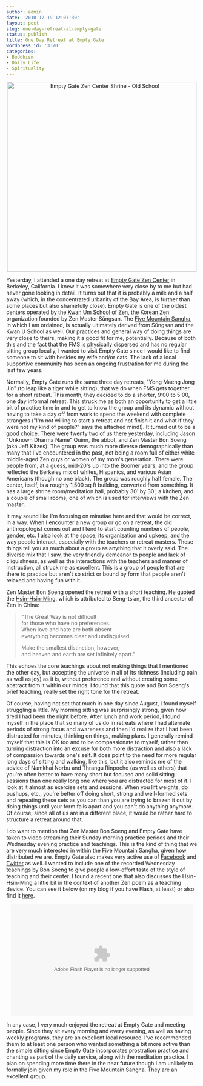 ```yaml
---
author: admin
date: '2010-12-19 12:07:30'
layout: post
slug: one-day-retreat-at-empty-gate
status: publish
title: One Day Retreat at Empty Gate
wordpress_id: '3370'
categories:
- Buddhism
- Daily Life
- Spirituality
---
```

<p style="text-align: center"><a href="http://www.flickr.com/photos/albill/5272457861/" title="Empty Gate Zen Center Shrine - Old School by albill, on Flickr"><img src="https://farm6.static.flickr.com/5282/5272457861_f8afbf553a.jpg" border="0" width="500" height="500" alt="Empty Gate Zen Center Shrine - Old School" /></a></p>
Yesterday, I attended a one day retreat at <a href="http://emptygatezen.com">Empty Gate Zen Center</a> in Berkeley, California. I knew it was somewhere very close by to me but had never gone looking in detail. It turns out that it is probably a mile and a half away (which, in the concentrated urbanity of the Bay Area, is further than some places but also shamefully close). Empty Gate is one of the oldest centers operated by the <a href="http://www.kwanumzen.org">Kwan Um School of Zen</a>, the Korean Zen organization founded by Zen Master Sŭngsan. The <a href="http://fivemountain.org">Five Mountain Sangha</a>, in which I am ordained, is actually ultimately derived from Sŭngsan and the Kwan U School as well. Our practices and general way of doing things are very close to theirs, making it a good fit for me, potentially. Because of both this and the fact that the FMS is physically dispersed and has no regular sitting group locally, I wanted to visit Empty Gate since I would like to find someone to sit with besides my wife and/or cats. The lack of a local supportive community has been an ongoing frustration for me during the last few years.

Normally, Empty Gate runs the same three day retreats, "Yong Maeng Jong Jin" (to leap like a tiger while sitting), that we do when FMS gets together for a short retreat. This month, they decided to do a shorter, 9:00 to 5:00, one day informal retreat. This struck me as both an opportunity to get a little bit of practice time in and to get to know the group and its dynamic without having to take a day off from work to spend the weekend with complete strangers ("I'm not willing to start a retreat and not finish it and what if they were not my kind of people?" says the attached mind!). It turned out to be a good choice. There were twenty two of us there yesterday, including Jason "Unknown Dharma Name" Quinn, the abbot, and Zen Master Bon Soeng (aka Jeff Kitzes). The group was much more diverse demographically than many that I've encountered in the past, not being a room full of either white middle-aged Zen guys or women of my mom's generation. There were people from, at a guess, mid-20's up into the Boomer years, and the group reflected the Berkeley mix of whites, Hispanics, and various Asian Americans (though no one black). The group was roughly half female. The center, itself, is a roughly 1,500 sq ft building, converted from something. It has a large shrine room/meditation hall, probably 30' by 30', a kitchen, and a couple of small rooms, one of which is used for interviews with the Zen master. 

It may sound like I'm focusing on minutiae here and that would be correct, in a way. When I encounter a new group or go on a retreat, the old anthropologist comes out and I tend to start counting numbers of people, gender, etc. I also look at the space, its organization and upkeep, and the way people interact, especially with the teachers or retreat masters. These things tell you as much about a group as anything that it overly said. The diverse mix that I saw, the very friendly demeanor to people and lack of cliquishness, as well as the interactions with the teachers and manner of instruction, all struck me as excellent. This is a group of people that are there to practice but aren't so strict or bound by form that people aren't relaxed and having fun with it.

Zen Master Bon Soeng opened the retreat with a short teaching. He quoted the <a href="http://www.mendosa.com/way.html">Hsin-Hsin-Ming</a>, which is attributed to Seng-ts’an, the third ancestor of Zen in China:

> "The Great Way is not difficult<br />
> for those who have no preferences.<br />
> When love and hate are both absent<br />
> everything becomes clear and undisguised.
>
> Make the smallest distinction, however,<br />
> and heaven and earth are set infinitely apart."

This echoes the core teachings about not making things that I mentioned the other day, but accepting the universe in all of its richness (including pain as well as joy) as it is, without preference and without creating some abstract from it within our minds. I found that this quote and Bon Soeng's brief teaching, really set the right tone for the retreat. 

Of course, having not set that much in one day since August, I found myself struggling a little. My morning sitting was surprisingly strong, given how tired I had been the night before. After lunch and work period, I found myself in the place that so many of us do in retreats where I had alternate periods of strong focus and awareness and then I'd realize that I had been distracted for minutes, thinking on things, making plans. I generally remind myself that this is OK too and to be compassionate to myself, rather than turning distraction into an excuse for both more distraction and also a lack of compassion towards one's self. It does point to the need for more regular long days of sitting and walking, like this, but it also reminds me of the advice of Namkhai Norbu and Thrangu Rinpoche (as well as others) that you're often better to have many short but focused and solid sitting sessions than one really long one where you are distracted for most of it. I look at it almost as exercise sets and sessions. When you lift weights, do pushups, etc., you're better off doing short, strong and well-formed sets and repeating these sets as you can than you are trying to brazen it out by doing things until your form falls apart and you can't do anything anymore. Of course, since all of us are in a different place, it would be rather hard to structure a retreat around that.

I do want to mention that Zen Master Bon Soeng and Empty Gate have taken to video streaming their Sunday morning practice periods and their Wednesday evening practice and teachings. This is the kind of thing that we are very much interested in within the Five Mountain Sangha, given how distributed we are. Empty Gate also makes very active use of <a href="http://www.facebook.com/emptygatezen">Facebook</a> and <a href="http://twitter.com/#!/emptygatezen">Twitter</a> as well. I wanted to include one of the recorded Wednesday teachings by Bon Soeng to give people a low-effort taste of the style of teaching and their center. I found a recent one that also discusses the Hsin-Hsin-Ming a little bit in the context of another Zen poem as a teaching device. You can see it below (on my blog if you have Flash, at least) or also find it <a href="http://www.ustream.tv/recorded/10773422">here</a>.

<p style="text-align: center"><lj-embed><object classid="clsid:d27cdb6e-ae6d-11cf-96b8-444553540000" width="480" height="296" id="utv664792" name="utv_n_437964"><param name="flashvars" value="loc=%2F&amp;autoplay=false&amp;vid=10773422&amp;locale=en_US&amp;hasticket=false&amp;id=10773422&amp;v3=1" /><param name="allowfullscreen" value="true" /><param name="allowscriptaccess" value="always" /><param name="src" value="http://www.ustream.tv/flash/viewer.swf" /><embed flashvars="loc=%2F&amp;autoplay=false&amp;vid=10773422&amp;locale=en_US&amp;hasticket=false&amp;id=10773422&amp;v3=1" width="480" height="296" allowfullscreen="true" allowscriptaccess="always" id="utv664792" name="utv_n_437964" src="http://www.ustream.tv/flash/viewer.swf" type="application/x-shockwave-flash" /></object></lj-embed></p>
In any case, I very much enjoyed the retreat at Empty Gate and meeting people. Since they sit every morning and every evening, as well as having weekly programs, they are an excellent local resource. I've recommended them to at least one person who wanted something a bit more active than the simple sitting since Empty Gate incorporates prostration practice and chanting as part of the daily service, along with the meditation practice. I plan on spending more time there in the near future though I am unlikely to formally join given my role in the Five Mountain Sangha. They are an excellent group.
